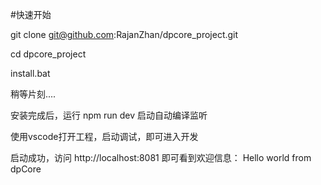 #快速开始

git clone git@github.com:RajanZhan/dpcore_project.git

cd dpcore_project

install.bat

稍等片刻....

安装完成后，运行 npm run dev 启动自动编译监听

使用vscode打开工程，启动调试，即可进入开发

启动成功，访问 http://localhost:8081 即可看到欢迎信息： Hello world from dpCore